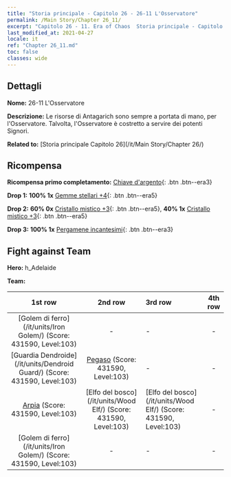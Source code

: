 ```yaml
---
title: "Storia principale - Capitolo 26 - 26-11 L'Osservatore"
permalink: /Main Story/Chapter 26_11/
excerpt: "Capitolo 26 - 11. Era of Chaos  Storia principale - Capitolo 26_11. 26-11 L'Osservatore"
last_modified_at: 2021-04-27
locale: it
ref: "Chapter 26_11.md"
toc: false
classes: wide
---
```


## Dettagli

 **Nome:** 26-11 L'Osservatore

 **Descrizione:** Le risorse di Antagarich sono sempre a portata di mano, per l'Osservatore. Talvolta, l'Osservatore è costretto a servire dei potenti Signori.

 **Related to:** [Storia principale Capitolo 26](/it/Main Story/Chapter 26/)

## Ricompensa

 **Ricompensa primo completamento:** [Chiave d'argento](/ItemsIT/con_693/){: .btn .btn--era3}

 **Drop 1:** **100% 1x** [Gemme stellari +4](/ItemsIT/mat_93/){: .btn .btn--era5}

 **Drop 2:** **60% 0x** [Cristallo mistico +3](/ItemsIT/mat_87/){: .btn .btn--era5}, **40% 1x** [Cristallo mistico +3](/ItemsIT/mat_87/){: .btn .btn--era5}

 **Drop 3:** **100% 1x** [Pergamene incantesimi](/ItemsIT/con_694/){: .btn .btn--era3}


## Fight against Team
 **Hero:** h_Adelaide

 **Team:**


  | 1st row | 2nd row | 3rd row | 4th row |
  |:----:|:----:|:----|:----:|
  | [Golem di ferro](/it/units/Iron Golem/) (Score: 431590, Level:103)  | - | - | - |
  | [Guardia Dendroide](/it/units/Dendroid Guard/) (Score: 431590, Level:103)  | [Pegaso](/it/units/Pegasus/) (Score: 431590, Level:103)  | - | - |
  | [Arpia](/it/units/Harpy/) (Score: 431590, Level:103)  | [Elfo del bosco](/it/units/Wood Elf/) (Score: 431590, Level:103)  | [Elfo del bosco](/it/units/Wood Elf/) (Score: 431590, Level:103)  | - |
  | [Golem di ferro](/it/units/Iron Golem/) (Score: 431590, Level:103)  | - | - | - |


